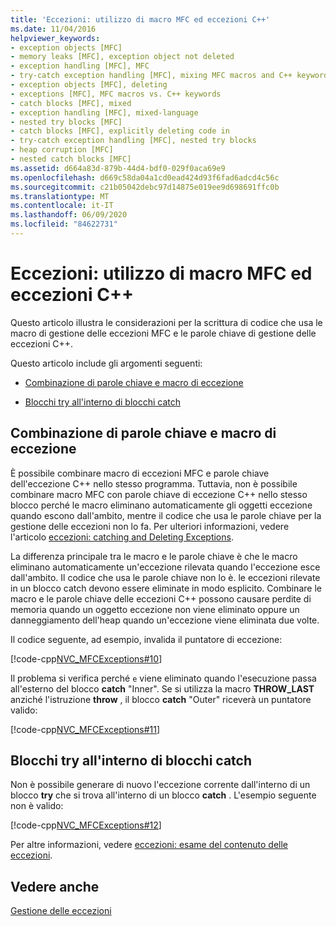 ```yaml
---
title: 'Eccezioni: utilizzo di macro MFC ed eccezioni C++'
ms.date: 11/04/2016
helpviewer_keywords:
- exception objects [MFC]
- memory leaks [MFC], exception object not deleted
- exception handling [MFC], MFC
- try-catch exception handling [MFC], mixing MFC macros and C++ keywords
- exception objects [MFC], deleting
- exceptions [MFC], MFC macros vs. C++ keywords
- catch blocks [MFC], mixed
- exception handling [MFC], mixed-language
- nested try blocks [MFC]
- catch blocks [MFC], explicitly deleting code in
- try-catch exception handling [MFC], nested try blocks
- heap corruption [MFC]
- nested catch blocks [MFC]
ms.assetid: d664a83d-879b-44d4-bdf0-029f0aca69e9
ms.openlocfilehash: d669c58da04a1cd0ead424d93f6fad6adcd4c56c
ms.sourcegitcommit: c21b05042debc97d14875e019ee9d698691ffc0b
ms.translationtype: MT
ms.contentlocale: it-IT
ms.lasthandoff: 06/09/2020
ms.locfileid: "84622731"
---
```

# <a name="exceptions-using-mfc-macros-and-c-exceptions"></a>Eccezioni: utilizzo di macro MFC ed eccezioni C++

Questo articolo illustra le considerazioni per la scrittura di codice che usa le macro di gestione delle eccezioni MFC e le parole chiave di gestione delle eccezioni C++.

Questo articolo include gli argomenti seguenti:

- [Combinazione di parole chiave e macro di eccezione](#_core_mixing_exception_keywords_and_macros)

- [Blocchi try all'interno di blocchi catch](#_core_try_blocks_inside_catch_blocks)

## <a name="mixing-exception-keywords-and-macros"></a><a name="_core_mixing_exception_keywords_and_macros"></a>Combinazione di parole chiave e macro di eccezione

È possibile combinare macro di eccezioni MFC e parole chiave dell'eccezione C++ nello stesso programma. Tuttavia, non è possibile combinare macro MFC con parole chiave di eccezione C++ nello stesso blocco perché le macro eliminano automaticamente gli oggetti eccezione quando escono dall'ambito, mentre il codice che usa le parole chiave per la gestione delle eccezioni non lo fa. Per ulteriori informazioni, vedere l'articolo [eccezioni: catching and Deleting Exceptions](exceptions-catching-and-deleting-exceptions.md).

La differenza principale tra le macro e le parole chiave è che le macro eliminano automaticamente un'eccezione rilevata quando l'eccezione esce dall'ambito. Il codice che usa le parole chiave non lo è. le eccezioni rilevate in un blocco catch devono essere eliminate in modo esplicito. Combinare le macro e le parole chiave delle eccezioni C++ possono causare perdite di memoria quando un oggetto eccezione non viene eliminato oppure un danneggiamento dell'heap quando un'eccezione viene eliminata due volte.

Il codice seguente, ad esempio, invalida il puntatore di eccezione:

[!code-cpp[NVC_MFCExceptions#10](codesnippet/cpp/exceptions-using-mfc-macros-and-cpp-exceptions_1.cpp)]

Il problema si verifica perché `e` viene eliminato quando l'esecuzione passa all'esterno del blocco **catch** "Inner". Se si utilizza la macro **THROW_LAST** anziché l'istruzione **throw** , il blocco **catch** "Outer" riceverà un puntatore valido:

[!code-cpp[NVC_MFCExceptions#11](codesnippet/cpp/exceptions-using-mfc-macros-and-cpp-exceptions_2.cpp)]

## <a name="try-blocks-inside-catch-blocks"></a><a name="_core_try_blocks_inside_catch_blocks"></a>Blocchi try all'interno di blocchi catch

Non è possibile generare di nuovo l'eccezione corrente dall'interno di un blocco **try** che si trova all'interno di un blocco **catch** . L'esempio seguente non è valido:

[!code-cpp[NVC_MFCExceptions#12](codesnippet/cpp/exceptions-using-mfc-macros-and-cpp-exceptions_3.cpp)]

Per altre informazioni, vedere [eccezioni: esame del contenuto delle eccezioni](exceptions-examining-exception-contents.md).

## <a name="see-also"></a>Vedere anche

[Gestione delle eccezioni](exception-handling-in-mfc.md)
